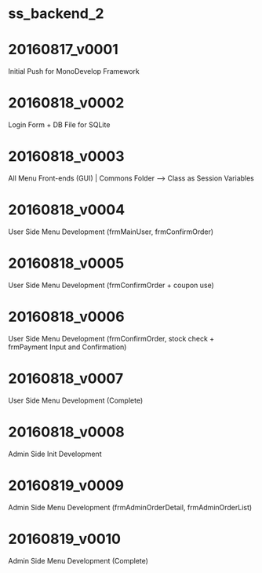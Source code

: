 # ss_backend_2

# 20160817_v0001
Initial Push for MonoDevelop Framework

# 20160818_v0002
Login Form + DB File for SQLite

# 20160818_v0003
All Menu Front-ends (GUI) | Commons Folder --> Class as Session Variables

# 20160818_v0004
User Side Menu Development (frmMainUser, frmConfirmOrder)

# 20160818_v0005
User Side Menu Development (frmConfirmOrder + coupon use)

# 20160818_v0006
User Side Menu Development (frmConfirmOrder, stock check + frmPayment Input and Confirmation)

# 20160818_v0007
User Side Menu Development (Complete)

# 20160818_v0008
Admin Side Init Development

# 20160819_v0009
Admin Side Menu Development (frmAdminOrderDetail, frmAdminOrderList)

# 20160819_v0010	
Admin Side Menu Development (Complete)
